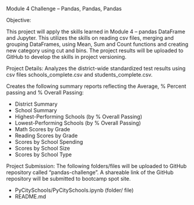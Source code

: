 Module 4 Challenge – Pandas, Pandas, Pandas

Objective:

This project will apply the skills learned in Module 4 – pandas DataFrame and Jupyter. This utilizes the skills on  reading  csv files, merging and grouping DataFrames, using Mean, Sum and Count functions and creating new category using cut and bins.  The project results will be uploaded to GitHub to develop the skills in project versioning.

Project Details:
Analyzes the district-wide standardized test results using csv files schools_complete.csv and students_complete.csv.
 
Creates the following summary reports reflecting the Average, % Percent passing and % Overall Passing:
-    District Summary
-    School Summary
-    Highest-Performing Schools (by % Overall Passing)
-    Lowest-Performing Schools (by % Overall Passing)
-    Math Scores by Grade
-    Reading Scores by Grade
-    Scores by School Spending
-    Scores by School Size
-    Scores by School Type


Project Submission:
The following folders/files will be uploaded to GitHub repository called “pandas-challenge”. A shareable link of the GitHub repository will be submitted to bootcamp spot site.
-    PyCitySchools/PyCitySchools.ipynb (folder/ file)
-    README.md
